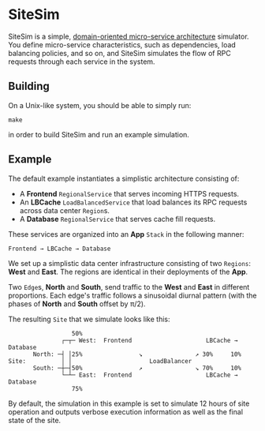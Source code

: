 # SiteSim

SiteSim is a simple, [domain-oriented micro-service
architecture](https://www.uber.com/blog/microservice-architecture/) simulator.
You define micro-service characteristics, such as dependencies, load balancing
policies, and so on, and SiteSim simulates the flow of RPC requests through
each service in the system.

## Building

On a Unix-like system, you should be able to simply run:

```
make
```

in order to build SiteSim and run an example simulation.

## Example

The default example instantiates a simplistic architecture consisting of:

* A **Frontend** `RegionalService` that serves incoming HTTPS requests.
* An **LBCache** `LoadBalancedService` that load balances its RPC requests across
  data center `Region`s.
* A **Database** `RegionalService` that serves cache fill requests.

These services are organized into an **App** `Stack` in the following manner:

```
Frontend → LBCache → Database
```

We set up a simplistic data center infrastructure consisting of two `Regions`:
**West** and **East**.  The regions are identical in their deployments of the
**App**.

Two `Edge`s, **North** and **South**, send traffic to the **West** and **East**
in different proportions.  Each edge's traffic follows a sinusoidal diurnal
pattern (with the phases of **North** and **South** offset by π/2).

The resulting `Site` that we simulate looks like this:

```
                  50%
               ┌─┬─ West:  Frontend                     LBCache → Database
       North: ─┤ │25%                ↘               ↗ 30%     10%
Site:          │ │                      LoadBalancer
       South: ─┼─┤50%                ↗               ↘ 70%     10%
               └─┴─ East:  Frontend                     LBCache → Database
                  75%
```

By default, the simulation in this example is set to simulate 12 hours of site
operation and outputs verbose execution information as well as the final state
of the site.
